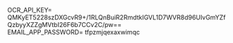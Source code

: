 
OCR_API_KEY= QMKyET5228szDXGcvR9+/1RLQnBuiR2RmdtkIGVL1D7WVR8d96UIvGmYZfQzbyyXZZgMVtbI26F6b7CCv2C/pw==
<br>
EMAIL_APP_PASSWORD= tfpzmjqexaxwimqc
